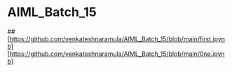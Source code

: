 # AIML_Batch_15
##[https://github.com/venkateshnaramula/AIML_Batch_15/blob/main/first.ipynb]
[https://github.com/venkateshnaramula/AIML_Batch_15/blob/main/0ne.ipynb]
